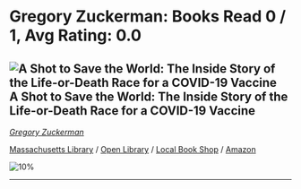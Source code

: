 # Gregory Zuckerman:  Books Read 0 / 1, Avg Rating: 0.0 

## ![A Shot to Save the World: The Inside Story of the Life-or-Death Race for a COVID-19 Vaccine](http://books.google.com/books/content?id=y_JEEAAAQBAJ&printsec=frontcover&img=1&zoom=5&edge=curl&source=gbs_api) A Shot to Save the World: The Inside Story of the Life-or-Death Race for a COVID-19 Vaccine
*[Gregory Zuckerman](../GregoryZuckerman)*

[Massachusetts Library](https://library.minlib.net/search/i=978-0593420393) / [Open Library](https://openlibrary.org/isbn/978-0593420393) / [Local Book Shop](https://bookshop.org/books/a-shot-to-save-the-world:-the-inside-story-of-the-life-or-death-race-for-a-covid-19-vaccine/978-0593420393) / [Amazon](https://smile.amazon.com/dp/059342039X)

![10%](https://progress-bar.dev/10) 



---
